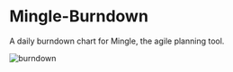 Mingle-Burndown
===============

A daily burndown chart for Mingle, the agile planning tool.

![burndown](gipper.github.com/Minge-Burndown/images/burndown.png)
